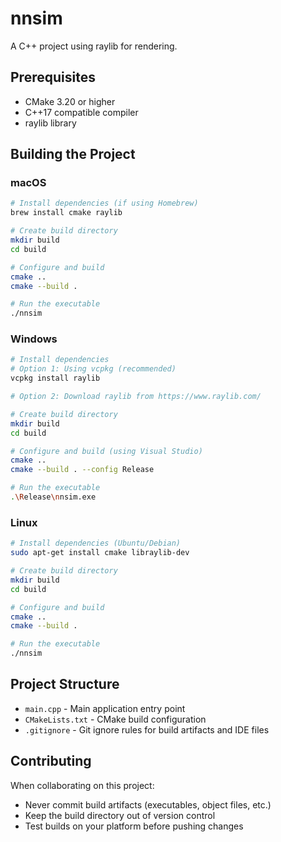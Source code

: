 # nnsim

A C++ project using raylib for rendering.

## Prerequisites

- CMake 3.20 or higher
- C++17 compatible compiler
- raylib library

## Building the Project

### macOS

```bash
# Install dependencies (if using Homebrew)
brew install cmake raylib

# Create build directory
mkdir build
cd build

# Configure and build
cmake ..
cmake --build .

# Run the executable
./nnsim
```

### Windows

```bash
# Install dependencies
# Option 1: Using vcpkg (recommended)
vcpkg install raylib

# Option 2: Download raylib from https://www.raylib.com/

# Create build directory
mkdir build
cd build

# Configure and build (using Visual Studio)
cmake ..
cmake --build . --config Release

# Run the executable
.\Release\nnsim.exe
```

### Linux

```bash
# Install dependencies (Ubuntu/Debian)
sudo apt-get install cmake libraylib-dev

# Create build directory
mkdir build
cd build

# Configure and build
cmake ..
cmake --build .

# Run the executable
./nnsim
```

## Project Structure

- `main.cpp` - Main application entry point
- `CMakeLists.txt` - CMake build configuration
- `.gitignore` - Git ignore rules for build artifacts and IDE files

## Contributing

When collaborating on this project:
- Never commit build artifacts (executables, object files, etc.)
- Keep the build directory out of version control
- Test builds on your platform before pushing changes
